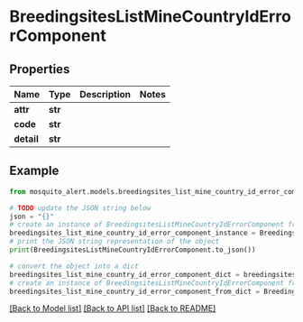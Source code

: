 # BreedingsitesListMineCountryIdErrorComponent


## Properties

Name | Type | Description | Notes
------------ | ------------- | ------------- | -------------
**attr** | **str** |  | 
**code** | **str** |  | 
**detail** | **str** |  | 

## Example

```python
from mosquito_alert.models.breedingsites_list_mine_country_id_error_component import BreedingsitesListMineCountryIdErrorComponent

# TODO update the JSON string below
json = "{}"
# create an instance of BreedingsitesListMineCountryIdErrorComponent from a JSON string
breedingsites_list_mine_country_id_error_component_instance = BreedingsitesListMineCountryIdErrorComponent.from_json(json)
# print the JSON string representation of the object
print(BreedingsitesListMineCountryIdErrorComponent.to_json())

# convert the object into a dict
breedingsites_list_mine_country_id_error_component_dict = breedingsites_list_mine_country_id_error_component_instance.to_dict()
# create an instance of BreedingsitesListMineCountryIdErrorComponent from a dict
breedingsites_list_mine_country_id_error_component_from_dict = BreedingsitesListMineCountryIdErrorComponent.from_dict(breedingsites_list_mine_country_id_error_component_dict)
```
[[Back to Model list]](../README.md#documentation-for-models) [[Back to API list]](../README.md#documentation-for-api-endpoints) [[Back to README]](../README.md)


